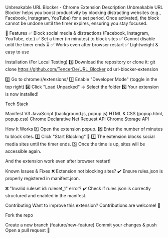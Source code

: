 Unbreakable URL Blocker - Chrome Extension Description Unbreakable URL Blocker helps you boost productivity by blocking distracting websites (e.g., Facebook, Instagram, YouTube) for a set period. Once activated, the block cannot be undone until the timer expires, ensuring you stay focused.

🎯 Features 
✅ Block social media & distractions (Facebook, Instagram, YouTube, etc.) 
✅ Set a timer (in minutes) to block sites 
✅ Cannot disable until the timer ends ⏳ 
✅ Works even after browser restart 
✅ Lightweight & easy to use

Installation (For Local Testing) 
1️⃣ Download the repository or clone it: git clone https://github.com/TencerDe/URL_Blocker cd url-blocker-extension

2️⃣ Go to chrome://extensions/
3️⃣ Enable "Developer Mode" (toggle in the top right)
4️⃣ Click "Load Unpacked" → Select the folder 
5️⃣ Your extension is now installed!

Tech Stack

Manifest V3
JavaScript (background.js, popup.js)
HTML & CSS (popup.html, popup.css)
Chrome Declarative Net Request API
Chrome Storage API

How It Works
1️⃣ Open the extension popup.
2️⃣ Enter the number of minutes to block sites.
3️⃣ Click "Start Blocking" 🚫
4️⃣ The extension blocks social media sites until the timer ends.
5️⃣ Once the time is up, sites will be accessible again.

And the extension work even after browser restart!

Known Issues & Fixes 
❌ Extension not blocking sites? ✔️ Ensure rules.json is properly registered in manifest.json.

❌ "Invalid ruleset id: ruleset_1" error? ✔️ Check if rules.json is correctly structured and enabled in the manifest.

Contributing
Want to improve this extension? Contributions are welcome! 🎉

Fork the repo

Create a new branch (feature/new-feature)
Commit your changes & push
Open a pull request 🚀
